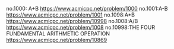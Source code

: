 <BAEKJOON test rink>

no.1000: A+B
https://www.acmicpc.net/problem/1000
no.1001:A-B
https://www.acmicpc.net/problem/1001
no.1098:A*B
https://www.acmicpc.net/problem/10998
no.1008:A/B
https://www.acmicpc.net/problem/1008
no.10998:THE FOUR FUNDAMENTAL ARITHMETIC OPERATION
https://www.acmicpc.net/problem/10869
